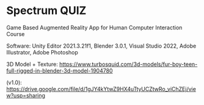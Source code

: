 # Spectrum QUIZ
Game Based Augmented Reality App for Human Computer Interaction Course

Software: Unity Editor 2021.3.21f1, Blender 3.0.1, Visual Studio 2022, Adobe Illustrator, Adobe Photoshop

3D Model + Texture: https://www.turbosquid.com/3d-models/fur-boy-teen-full-rigged-in-blender-3d-model-1904780

(v1.0): https://drive.google.com/file/d/1gJY4kYtwZ9HX4uTtyUCZtwRo_viChZEj/view?usp=sharing
